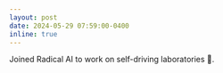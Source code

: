 ```yaml
---
layout: post
date: 2024-05-29 07:59:00-0400
inline: true
---
```


Joined Radical AI to work on self-driving laboratories :robot:.
